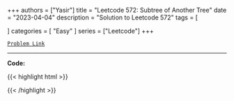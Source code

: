 
+++
authors = ["Yasir"]
title = "Leetcode 572: Subtree of Another Tree"
date = "2023-04-04"
description = "Solution to Leetcode 572"
tags = [
    
]
categories = [
    "Easy"
]
series = ["Leetcode"]
+++



[`Problem Link`](https://leetcode.com/problems/subtree-of-another-tree/description/)

---

**Code:**

{{< highlight html >}}

{{< /highlight >}}

